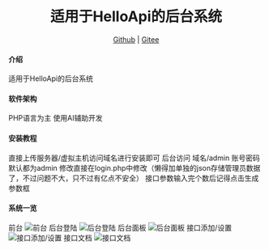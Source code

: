 <h1 align="center">适用于HelloApi的后台系统</h1>
<p align="center">
<a href="https://github.com/xiaoy_awa/HelloApiadminos" target="_blank">Github</a> | <a href="https://gitee.com/xiaoy_awa/HelloApiadminos" target="_blank">Gitee</a>

#### 介绍
适用于HelloApi的后台系统


#### 软件架构
PHP语言为主
使用AI辅助开发


#### 安装教程
直接上传服务器/虚拟主机访问域名进行安装即可
后台访问 域名/admin
账号密码默认都为admin
修改直接在login.php中修改（懒得加单独的json存储管理员数据了，不过问题不大，只不过有亿点不安全）
接口参数输入完个数后记得点击生成参数框


#### 系统一览
前台
![前台](https://blog.xiaoy.asia/wp-content/uploads/2025/01/2025-01-18-050013.png)
后台登陆
![后台登陆](https://blog.xiaoy.asia/wp-content/uploads/2025/01/2025-01-18-050950.png)
后台面板
![后台面板](https://blog.xiaoy.asia/wp-content/uploads/2025/01/2025-01-18-051158.png)
接口添加/设置
![接口添加/设置](https://blog.xiaoy.asia/wp-content/uploads/2025/01/2025-01-18.png)
接口文档
![接口文档](https://blog.xiaoy.asia/wp-content/uploads/2025/01/2025-01-18-05.png)
